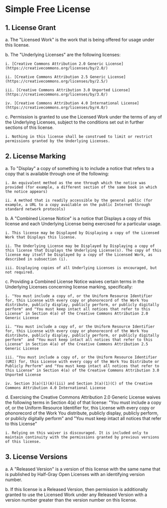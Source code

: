# Simple Free License

## 1. License Grant

a. The "Licensed Work" is the work that is being offered for usage under this license.

b. The "Underlying Licenses" are the following licenses:

	i. [Creative Commons Attribution 2.0 Generic License](https://creativecommons.org/licenses/by/2.0/)

	ii. [Creative Commons Attribution 2.5 Generic License](https://creativecommons.org/licenses/by/2.5/)

	iii. [Creative Commons Attribution 3.0 Unported License](https://creativecommons.org/licenses/by/3.0/)

	iv. [Creative Commons Attribution 4.0 International License](https://creativecommons.org/licenses/by/4.0/)

c. Permission is granted to use the Licensed Work under the terms of any of the Underlying Licenses, subject to the conditions set out in further sections of this license.

	i. Nothing in this license shall be construed to limit or restrict permissions granted by the Underlying Licenses.

## 2. License Marking

a. To "Display" a copy of something is to include a notice that refers to a copy that is available through one of the following:

	i. An equivalent method as the one through which the notice was provided (for example, a different section of the same book in which the notice appears)

	ii. A method that is readily accessible by the general public (for example, a URL to a copy available on the public Internet through standard network protocols)

b. A "Combined License Notice" is a notice that Displays a copy of this license and each Underlying License being exercised for a particular usage.

	i. This license may be Displayed by Displaying a copy of the Licensed Work that Displays this license.

	ii. The Underlying License may be Displayed by Displaying a copy of this license that Displays the Underlying License(s). The copy of this license may itself be Displayed by a copy of the Licensed Work, as described in subsection (i).

	iii. Displaying copies of all Underlying Licenses is encouraged, but not required.

c. Providing a Combined License Notice waives certain terms in the Underlying Licenses concerning license marking, specifically:

	i. "You must include a copy of, or the Uniform Resource Identifier for, this License with every copy or phonorecord of the Work You distribute, publicly display, publicly perform, or publicly digitally perform" and "You must keep intact all notices that refer to this License" in Section 4(a) of the Creative Commons Attribution 2.0 Generic License

	ii. "You must include a copy of, or the Uniform Resource Identifier for, this License with every copy or phonorecord of the Work You distribute, publicly display, publicly perform, or publicly digitally perform"  and "You must keep intact all notices that refer to this License" in Section 4(a) of the Creative Commons Attribution 2.5 Generic License

	iii. "You must include a copy of, or the Uniform Resource Identifier (URI) for, this License with every copy of the Work You Distribute or Publicly Perform" and "You must keep intact all notices that refer to this License" in Section 4(a) of the Creative Commons Attribution 3.0 Unported License

	iv. Section 3(a)(1)(A)(iii) and Section 3(a)(1)(C) of the Creative Commons Attribution 4.0 International License

d. Exercising the Creative Commons Attribution 2.0 Generic License waives the following terms in Section 4(a) of that license: "You must include a copy of, or the Uniform Resource Identifier for, this License with every copy or phonorecord of the Work You distribute, publicly display, publicly perform, or publicly digitally perform" and "You must keep intact all notices that refer to this License"

	i. Relying on this waiver is discouraged. It is included only to maintain continuity with the permissions granted by previous versions of this license.

## 3. License Versions

a. A "Released Version" is a version of this license with the same name that is published by Half-Gray Open Licenses with an identifying version number.

b. If this license is a Released Version, then permission is additionally granted to use the Licensed Work under any Released Version with a version number greater than the version number on this license.
